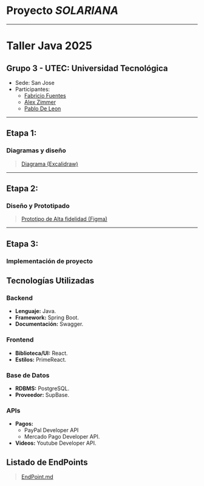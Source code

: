 # Proyecto *SOLARIANA*

***

# Taller Java 2025

## Grupo 3 - UTEC: Universidad Tecnológica
- Sede: San Jose
- Participantes:
    - [Fabricio Fuentes](https://github.com/fabdiangelo)
    - [Alex Zimmer](https://github.com/AlexZimmerBonjourAdrian)
    - [Pablo De Leon]()
***  
## Etapa 1:
### Diagramas y diseño
> [Diagrama (Excalidraw)](https://excalidraw.com/#json=c7m9c1PnuiYlsqW3XjScl,-pXepqYwd1XNt9BKAFFLBA)

***

## Etapa 2:
### Diseño y Prototipado
> [Prototipo de Alta fidelidad (Figma)](https://www.figma.com/design/Zfr9z7OcrsGcdh9j8cIaXv/SOL-COACHING?node-id=0-1&t=nElgl3nYyg1LzAEx-1)

***

## Etapa 3:
### Implementación de proyecto

## Tecnologías Utilizadas

### Backend
- **Lenguaje:** Java.
- **Framework:** Spring Boot.
- **Documentación:** Swagger.

### Frontend
- **Biblioteca/UI:** React. 
- **Estilos:** PrimeReact.

### Base de Datos
- **RDBMS:** PostgreSQL.
- **Proveedor:** SupBase.

### APIs
- **Pagos:** 
  - PayPal Developer API
  - Mercado Pago Developer API.
- **Videos:** Youtube Developer API.

## Listado de EndPoints
> [EndPoint.md](EndPoints.md#plan-básico-de-endpoints)